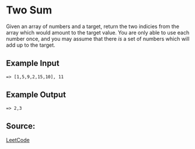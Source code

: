# Two Sum

Given an array of numbers and a target, return the two indicies from the array which would amount to the target value. You are only able to use each number once, and you may assume that there *is* a set of numbers which will add up to the target. 

## Example Input
    => [1,5,9,2,15,10], 11
## Example Output
    => 2,3

## Source:
[LeetCode](https://leetcode.com/problems/two-sum/)
